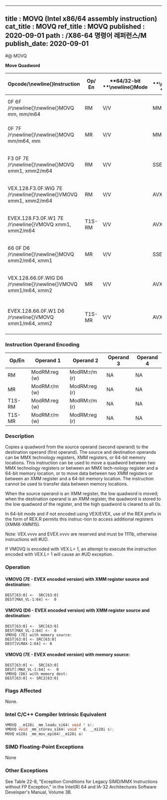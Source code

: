 ----------------------------
title : MOVQ (Intel x86/64 assembly instruction)
cat_title : MOVQ
ref_title : MOVQ
published : 2020-09-01
path : /X86-64 명령어 레퍼런스/M
publish_date: 2020-09-01
----------------------------
#@ MOVQ

**Move Quadword**

|**Opcode/**\newline{}**Instruction**|**Op/ En**|**64/32-bit **\newline{}**Mode**|**CPUID **\newline{}**Feature **\newline{}**Flag**|**Description**|
|------------------------------------|----------|--------------------------------|--------------------------------------------------|---------------|
|0F 6F /r\newline{}\newline{}MOVQ mm, mm/m64|RM|V/V|MMX|Move quadword from mm/m64 to mm.|
|0F 7F /r\newline{}\newline{}MOVQ mm/m64, mm|MR|V/V|MMX|Move quadword from mm to mm/m64.|
|F3 0F 7E /r\newline{}\newline{}MOVQ xmm1, xmm2/m64|RM|V/V|SSE2|Move quadword from xmm2/mem64 to xmm1.|
|VEX.128.F3.0F.WIG 7E /r\newline{}\newline{}VMOVQ xmm1, xmm2/m64|RM|V/V|AVX|Move quadword from xmm2 to xmm1.|
|EVEX.128.F3.0F.W1 7E /r\newline{}VMOVQ xmm1, xmm2/m64|T1S-RM|V/V|AVX512F|Move quadword from xmm2/m64 to xmm1.|
|66 0F D6 /r\newline{}\newline{}MOVQ xmm2/m64, xmm1|MR|V/V|SSE2|Move quadword from xmm1 to xmm2/mem64.|
|VEX.128.66.0F.WIG D6 /r\newline{}\newline{}VMOVQ xmm1/m64, xmm2|MR|V/V|AVX|Move quadword from xmm2 register to xmm1/m64.|
|EVEX.128.66.0F.W1 D6 /r\newline{}VMOVQ xmm1/m64, xmm2|T1S-MR|V/V|AVX512F|Move quadword from xmm2 register to xmm1/m64.|
### Instruction Operand Encoding


|Op/En|Operand 1|Operand 2|Operand 3|Operand 4|
|-----|---------|---------|---------|---------|
|RM|ModRM:reg (w)|ModRM:r/m (r)|NA|NA|
|MR|ModRM:r/m (w)|ModRM:reg (r)|NA|NA|
|T1S-RM|ModRM:reg (w)|ModRM:r/m (r)|NA|NA|
|T1S-MR|ModRM:r/m (w)|ModRM:reg (r)|NA|NA|
### Description


Copies a quadword from the source operand (second operand) to the destination operand (first operand). The source and destination operands can be MMX technology registers, XMM registers, or 64-bit memory locations. This instruction can be used to move a quadword between two MMX technology registers or between an MMX tech-nology register and a 64-bit memory location, or to move data between two XMM registers or between an XMM register and a 64-bit memory location. The instruction cannot be used to transfer data between memory locations. 

When the source operand is an XMM register, the low quadword is moved; when the destination operand is an XMM register, the quadword is stored to the low quadword of the register, and the high quadword is cleared to all 0s.

In 64-bit mode and if not encoded using VEX/EVEX, use of the REX prefix in the form of REX.R permits this instruc-tion to access additional registers (XMM8-XMM15).

Note: VEX.vvvv and EVEX.vvvv are reserved and must be 1111b, otherwise instructions will #UD.

If VMOVQ is encoded with VEX.L= 1, an attempt to execute the instruction encoded with VEX.L= 1 will cause an #UD exception.


### Operation
#### VMOVQ (7E - EVEX encoded version) with XMM register source and destination:
```info-verb
DEST[63:0] <-  SRC[63:0]
DEST[MAX_VL-1:64] <-  0
```
#### VMOVQ (D6 - EVEX encoded version) with XMM register source and destination:
```info-verb
DEST[63:0] <-  SRC[63:0]
DEST[MAX_VL-1:64] <-  0
VMOVQ (7E) with memory source:
DEST[63:0] <- SRC[63:0]
DEST[VLMAX-1:64] <- 0
```
#### VMOVQ (7E - EVEX encoded version) with memory source:
```info-verb
DEST[63:0] <-  SRC[63:0]
DEST[:MAX_VL-1:64] <-  0
VMOVQ (D6) with memory dest:
DEST[63:0] <- SRC2[63:0]
```
### Flags Affected


None.


### Intel C/C++ Compiler Intrinsic Equivalent

```cpp
VMOVQ __m128i _mm_loadu_si64( void * s);
VMOVQ void _mm_storeu_si64( void * d, __m128i s);
MOVQ m128i _mm_mov_epi64(__m128i a)
```
### SIMD Floating-Point Exceptions


None

### Other Exceptions


See Table 22-8, "Exception Conditions for Legacy SIMD/MMX Instructions without FP Exception," in the Intel(R) 64 and IA-32 Architectures Software Developer's Manual, Volume 3B.

